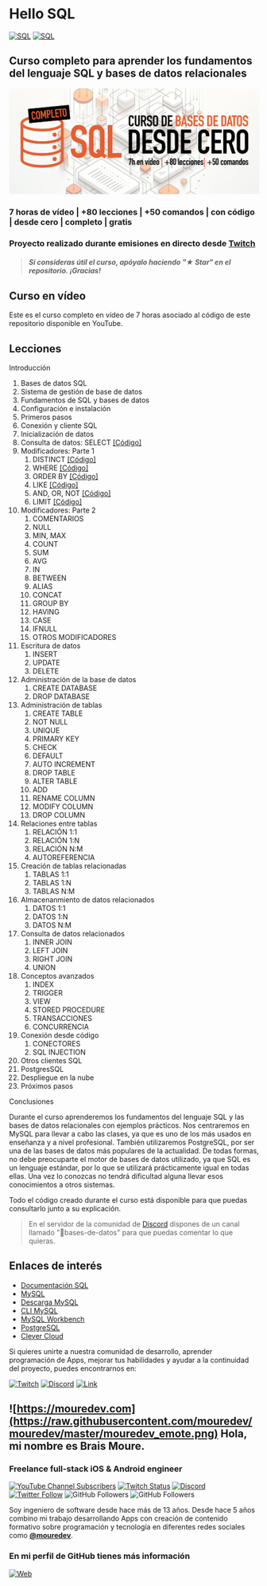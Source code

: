 # Hello SQL

[![SQL](https://img.shields.io/badge/MySQL-8.0+-f29221?style=for-the-badge&logo=mysql&logoColor=white&labelColor=101010)](https://mysql.com)
[![SQL](https://img.shields.io/badge/PostgreSQL-16+-699eca?style=for-the-badge&logo=postgresql&logoColor=white&labelColor=101010)](https://postgresql.org)

## Curso completo para aprender los fundamentos del lenguaje SQL y bases de datos relacionales

![](./Images/header.jpg)

### 7 horas de vídeo | +80 lecciones | +50 comandos | con código | desde cero | completo | gratis

### Proyecto realizado durante emisiones en directo desde [Twitch](https://twitch.tv/mouredev)
> ##### Si consideras útil el curso, apóyalo haciendo "★ Star" en el repositorio. ¡Gracias!

## Curso en vídeo

Este es el curso completo en vídeo de 7 horas asociado al código de este repositorio disponible en YouTube.

## Lecciones

Introducción

1. Bases de datos SQL
2. Sistema de gestión de base de datos
3. Fundamentos de SQL y bases de datos
4. Configuración e instalación
5. Primeros pasos
6. Conexión y cliente SQL
7. Inicialización de datos
8. Consulta de datos: SELECT [[Código]](./01_Reading/01_select.sql)
9. Modificadores: Parte 1
	1. DISTINCT [[Código]](./01_Reading/02_distinct.sql)
	2. WHERE [[Código]](./01_Reading/03_where.sql)
	3. ORDER BY [[Código]](./01_Reading/04_order_by.sql)
	4. LIKE [[Código]](./01_Reading/05_like.sql)
	5. AND, OR, NOT [[Código]](./01_Reading/06_and_or_not.sql)
	6. LIMIT [[Código]](./01_Reading/07_limit.sql)
10. Modificadores: Parte 2
	1. COMENTARIOS
	2. NULL
	3. MIN, MAX
	4. COUNT
	5. SUM
	6. AVG
	7. IN
	8. BETWEEN
	9. ALIAS
	10. CONCAT
	11. GROUP BY
	12. HAVING
	13. CASE
	14. IFNULL
	15. OTROS MODIFICADORES
11. Escritura de datos
	1. INSERT
	2. UPDATE
	3. DELETE
12. Administración de la base de datos
	1. CREATE DATABASE
	2. DROP DATABASE
13. Administración de tablas
	1. CREATE TABLE
	2. NOT NULL
	3. UNIQUE
	4. PRIMARY KEY
	5. CHECK
	6. DEFAULT
	7. AUTO INCREMENT
	8. DROP TABLE
	9. ALTER TABLE
	10. ADD
	11. RENAME COLUMN
	12. MODIFY COLUMN
	13. DROP COLUMN
14. Relaciones entre tablas
	1. RELACIÓN 1:1
	2. RELACIÓN 1:N
	3. RELACIÓN N:M
	4. AUTOREFERENCIA
15. Creación de tablas relacionadas
	1. TABLAS 1:1
	2. TABLAS 1:N
	3. TABLAS N:M
16. Almacenanmiento de datos relacionados
	1. DATOS 1:1
	2. DATOS 1:N
	3. DATOS N:M
17. Consulta de datos relacionados
	1. INNER JOIN
	2. LEFT JOIN
	3. RIGHT JOIN
	4. UNION
18. Conceptos avanzados
	1. INDEX
	2. TRIGGER
	3. VIEW
	4. STORED PROCEDURE
	5. TRANSACCIONES
	6. CONCURRENCIA
19. Conexión desde código
	1. CONECTORES
	2. SQL INJECTION
20. Otros clientes SQL
21. PostgresSQL
22. Despliegue en la nube
23. Próximos pasos

Conclusiones

Durante el curso aprenderemos los fundamentos del lenguaje SQL y las bases de datos relacionales con ejemplos prácticos.
Nos centraremos en MySQL para llevar a cabo las clases, ya que es uno de los más usados en enseñanza y a nivel profesional. También utilizaremos PostgreSQL, por ser una de las bases de datos más populares de la actualidad. De todas formas, no debe preocuparte el motor de bases de datos utilizado, ya que SQL es un lenguaje estándar, por lo que se utilizará prácticamente igual en todas ellas. Una vez lo conozcas no tendrá dificultad alguna llevar esos conocimientos a otros sistemas.  

Todo el código creado durante el curso está disponible para que puedas consultarlo junto a su explicación.

> En el servidor de la comunidad de [Discord](https://discord.gg/mouredev) dispones de un canal llamado "💾bases-de-datos" para que puedas comentar lo que quieras.

## Enlaces de interés

* [Documentación SQL](https://www.w3schools.com/sql/default.asp)
* [MySQL](https://mysql.com)
* [Descarga MySQL](https://dev.mysql.com/downloads/mysql/)
* [CLI MySQL](https://dev.mysql.com/doc/refman/8.0/en/mysql.html)
* [MySQL Workbench](https://dev.mysql.com/downloads/workbench)
* [PostgreSQL](https://www.postgresql.org)
* [Clever Cloud](https://www.clever-cloud.com)

Si quieres unirte a nuestra comunidad de desarrollo, aprender programación de Apps, mejorar tus habilidades y ayudar a la continuidad del proyecto, puedes encontrarnos en:

[![Twitch](https://img.shields.io/badge/Twitch-Programación_en_directo-9146FF?style=for-the-badge&logo=twitch&logoColor=white&labelColor=101010)](https://twitch.tv/mouredev)
[![Discord](https://img.shields.io/badge/Discord-Servidor_de_la_comunidad-5865F2?style=for-the-badge&logo=discord&logoColor=white&labelColor=101010)](https://mouredev.com/discord)
[![Link](https://img.shields.io/badge/Links_de_interés-moure.dev-39E09B?style=for-the-badge&logo=Linktree&logoColor=white&labelColor=101010)](https://moure.dev)

## ![https://mouredev.com](https://raw.githubusercontent.com/mouredev/mouredev/master/mouredev_emote.png) Hola, mi nombre es Brais Moure.
### Freelance full-stack iOS & Android engineer

[![YouTube Channel Subscribers](https://img.shields.io/youtube/channel/subscribers/UCxPD7bsocoAMq8Dj18kmGyQ?style=social)](https://youtube.com/mouredevapps?sub_confirmation=1)
[![Twitch Status](https://img.shields.io/twitch/status/mouredev?style=social)](https://twitch.com/mouredev)
[![Discord](https://img.shields.io/discord/729672926432985098?style=social&label=Discord&logo=discord)](https://mouredev.com/discord)
[![Twitter Follow](https://img.shields.io/twitter/follow/mouredev?style=social)](https://twitter.com/mouredev)
![GitHub Followers](https://img.shields.io/github/followers/mouredev?style=social)
![GitHub Followers](https://img.shields.io/github/stars/mouredev?style=social)

Soy ingeniero de software desde hace más de 13 años. Desde hace 5 años combino mi trabajo desarrollando Apps con creación de contenido formativo sobre programación y tecnología en diferentes redes sociales como **[@mouredev](https://moure.dev)**.

### En mi perfil de GitHub tienes más información

[![Web](https://img.shields.io/badge/GitHub-MoureDev-14a1f0?style=for-the-badge&logo=github&logoColor=white&labelColor=101010)](https://github.com/mouredev)
